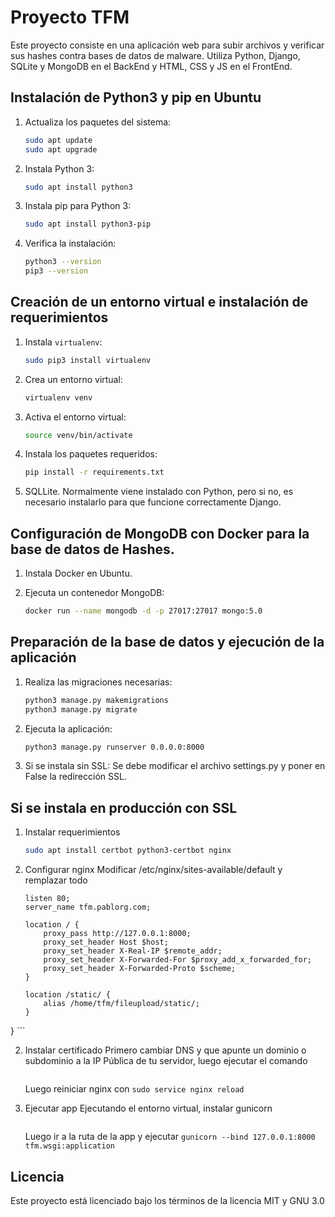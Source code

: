 # Proyecto TFM

Este proyecto consiste en una aplicación web para subir archivos y verificar sus hashes contra bases de datos de malware. Utiliza Python, Django, SQLite y MongoDB en el BackEnd y HTML, CSS y JS en el FrontEnd.

## Instalación de Python3 y pip en Ubuntu

1. Actualiza los paquetes del sistema:
    ```bash
    sudo apt update
    sudo apt upgrade
    ```

2. Instala Python 3:
    ```bash
    sudo apt install python3
    ```

3. Instala pip para Python 3:
    ```bash
    sudo apt install python3-pip
    ```

4. Verifica la instalación:
    ```bash
    python3 --version
    pip3 --version
    ```

## Creación de un entorno virtual e instalación de requerimientos

1. Instala `virtualenv`:
    ```bash
    sudo pip3 install virtualenv
    ```

2. Crea un entorno virtual:
    ```bash
    virtualenv venv
    ```

3. Activa el entorno virtual:
    ```bash
    source venv/bin/activate
    ```

4. Instala los paquetes requeridos:
    ```bash
    pip install -r requirements.txt
    ```

5. SQLLite. Normalmente viene instalado con Python, pero si no, es necesario instalarlo para que funcione correctamente Django.

## Configuración de MongoDB con Docker para la base de datos de Hashes.

1. Instala Docker en Ubuntu.

2. Ejecuta un contenedor MongoDB:
    ```bash
    docker run --name mongodb -d -p 27017:27017 mongo:5.0
    ```

## Preparación de la base de datos y ejecución de la aplicación

1. Realiza las migraciones necesarias:
    ```bash
    python3 manage.py makemigrations
    python3 manage.py migrate
    ```

2. Ejecuta la aplicación:
    ```bash
    python3 manage.py runserver 0.0.0.0:8000
    ```
    
3. Si se instala sin SSL:
    Se debe modificar el archivo settings.py y poner en False la redirección SSL.

## Si se instala en producción con SSL

1. Instalar requerimientos
    ```bash
    sudo apt install certbot python3-certbot nginx
    ```

2. Configurar nginx
    Modificar /etc/nginx/sites-available/default y remplazar todo
    ```server {
    listen 80;
    server_name tfm.pablorg.com;

    location / {
        proxy_pass http://127.0.0.1:8000;
        proxy_set_header Host $host;
        proxy_set_header X-Real-IP $remote_addr;
        proxy_set_header X-Forwarded-For $proxy_add_x_forwarded_for;
        proxy_set_header X-Forwarded-Proto $scheme;
    }

    location /static/ {
        alias /home/tfm/fileupload/static/;
    }
}
    ```

2. Instalar certificado
    Primero cambiar DNS y que apunte un dominio o subdominio a la IP Pública de tu servidor, luego ejecutar el comando
    ```sudo certbot --nginx -d dominio.com
    ```

    Luego reiniciar nginx con ```sudo service nginx reload```

3. Ejecutar app
    Ejecutando el entorno virtual, instalar gunicorn
    ```pip install gunicorn
    ```
    Luego ir a la ruta de la app y ejecutar
    ```gunicorn --bind 127.0.0.1:8000 tfm.wsgi:application```

## Licencia

Este proyecto está licenciado bajo los términos de la licencia MIT y GNU 3.0
